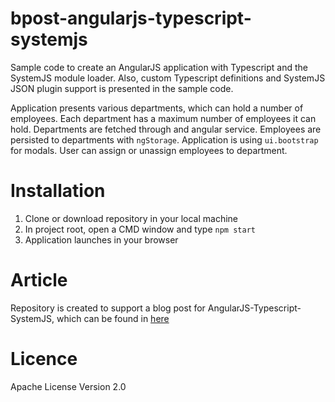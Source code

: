 # bpost-angularjs-typescript-systemjs
Sample code to create an AngularJS application with Typescript and the SystemJS module loader.
Also, custom Typescript definitions and SystemJS JSON plugin support is presented in the sample code.

Application presents various departments, which can hold a number of employees. Each department has a maximum number of employees it can hold.
Departments are fetched through and angular service.
Employees are persisted to departments with `ngStorage`.
Application is using `ui.bootstrap` for modals. 
User can assign or unassign employees to department.

# Installation
1. Clone or download repository in your local machine
2. In project root, open a CMD window and type `npm start`
3. Application launches in your browser

# Article
Repository is created to support a blog post for AngularJS-Typescript-SystemJS, which can be found in [here]()

# Licence
Apache License Version 2.0